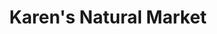 ---
title: "Karen's Natural Market"
url: /havre-de-grace/karens-natural-market/
shop: nutrition supplements
---